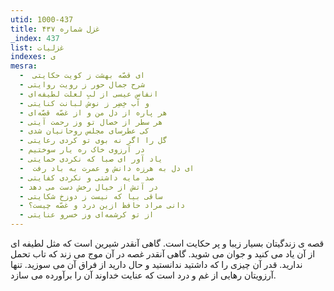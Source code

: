 ```yaml
---
utid: 1000-437
title: غزل شماره ۴۳۷
_index: 437
list: غزلیات
indexes: ی
mesra:
  - ‌ ای قصّه بهشت ز کویت حکایتی
  - شرح جمال حور ز رویت روایتی
  - انفاسِ عیسی از لبِ لعلت لطیفه‌ای
  - و آب خِضِر ز نوش لبانت کنایتی
  - هر پاره از دل من و از غصّه قصّه‌ای
  - هر سطر از خصال تو وز رحمت آیتی
  - کی عطرسای مجلس روحانیان شدی
  - گل را اگر نه بوی تو کردی رعایتی
  - در آرزوی خاک ره یار سوختیم
  - یاد آور ای صبا که نکردی حمایتی
  - ‌ ای دل به هرزه دانش و عمرت به باد رفت
  - صد مایه داشتی و نکردی کفایتی
  - در آتش از خیال رخش دست می دهد
  - ساقی بیا که نیست ز دوزخ شکایتی
  - دانی مراد حافظ ازین درد و غصّه چیست؟
  - از تو کرشمه‌ای وز خسرو عنایتی
---
```

قصه ی زندگیتان بسیار زیبا و پر حکایت است. گاهی آنقدر شیرین است که مثل لطیفه ای از آن یاد می کنید و جوان می شوید. گاهی آنقدر غصه در آن موج می زند که تاب تحمل ندارید. قدر آن چیزی را که داشتید ندانستید و حال دارید از فراق آن می سوزید. تنها آرزویتان رهایی از غم و درد است که عنایت خداوند آن را برآورده می سازد.
